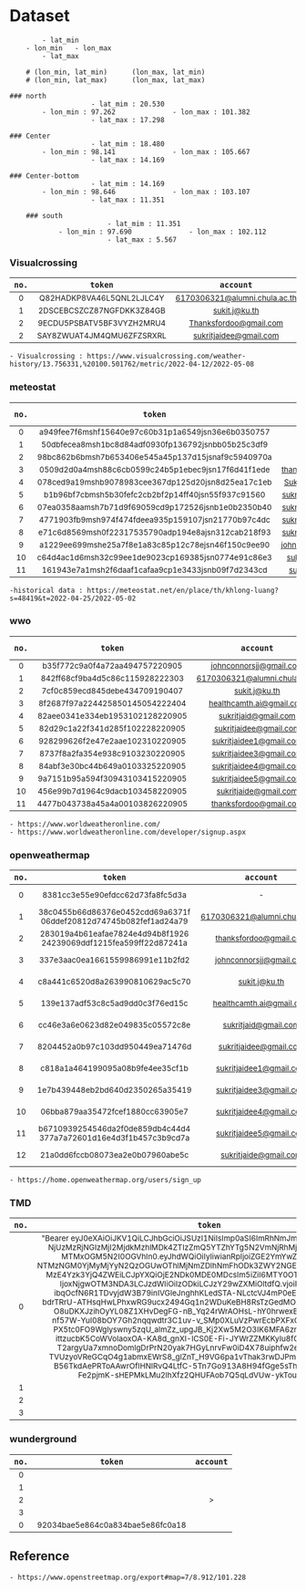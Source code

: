 # Dataset
```	
		- lat_min
	- lon_min	- lon_max
		- lat_max
		
	# (lon_min, lat_min)      (lon_max, lat_min) 
	# (lon_min, lat_max)      (lon_max, lat_max) 
```	
		
```	
### north
					- lat_mim : 20.530
		- lon_min : 97.262				- lon_max : 101.382
					- lat_max : 17.298
```						
```
### Center
					- lat_mim : 18.480
		- lon_min : 98.141 				- lon_max : 105.667
					- lat_max : 14.169
```		
```				
### Center-bottom
					- lat_mim : 14.169
		- lon_min : 98.646  			- lon_max : 103.107
					- lat_max : 11.351
```			
```			
	### south
						- lat_mim : 11.351
			- lon_min : 97.690  			- lon_max : 102.112
						- lat_max : 5.567
```					

### Visualcrossing
|```no.```|```token```|```account```|
| :---:| :---: | :---: |
|<sub>0</sup>|<sub>Q82HADKP8VA46L5QNL2LJLC4Y</sup>|<sub>6170306321@alumni.chula.ac.th</sub>|
|<sub>1</sup>|<sub>2DSCEBCSZCZ87NGFDKK3Z84GB</sup>|<sub>sukit.j@ku.th</sub>|
|<sub>2</sup>|<sub>9ECDU5PSBATV5BF3VYZH2MRU4</sup>|<sub>Thanksfordoo@gmail.com</sub>|
|<sub>2</sup>|<sub>SAY8ZWUAT4JM4QMU6ZFZSRXRL</sup>|<sub>sukritjaidee@gmail.com</sub>|

	- Visualcrossing : https://www.visualcrossing.com/weather-history/13.756331,%20100.501762/metric/2022-04-12/2022-05-08

### meteostat
|```no.```|```token```|```account```|```Quota limit```|
| :---:| :---: | :---: | :---: |
|<sub>0</sup>|<sub>a949fee7f6mshf15640e97c60b31p1a6549jsn36e6b0350757</sup>|						<sub>CU</sub>						|<sub>500/month</sub>|
|<sub>1</sup>|<sub>50dbfecea8msh1bc8d84adf0930fp136792jsnbb05b25c3df9</sup>|						<sub>KU</sub>						|<sub>500/month</sub>|
|<sub>2</sup>|<sub>98bc862b6bmsh7b653406e545a45p137d15jsnaf9c5940970a</sup>|						<sub>Healthcam</sub>				|<sub>500/month</sub>|
|<sub>3</sup>|<sub>0509d2d0a4msh88c6cb0599c24b5p1ebec9jsn17f6d41f1ede</sup>|						<sub>thanksfordoo@gmail.com</sub>	|<sub>500/month</sub>|
|<sub>4</sup>|<sub>078ced9a19mshb9078983cee367dp125d20jsn8d25ea17c1eb</sup>|						<sub>Sukritjaidee@gmail.com</sub>	|<sub>500/month</sub>|
|<sub>5</sup>|<sub>b1b96bf7cbmsh5b30fefc2cb2bf2p14ff40jsn55f937c91560</sup>|						<sub>sukritjaidee5@gmail.com</sub>	|<sub>500/month</sub>|
|<sub>6</sup>|<sub>07ea0358aamsh7b71d9f69059cd9p172526jsnb1e0b2350b40</sup>|						<sub>sukritjaidee4@gmail.com</sub>	|<sub>500/month</sub>|
|<sub>7</sup>|<sub>4771903fb9msh974f474fdeea935p159107jsn21770b97c4dc</sup>|						<sub>sukritjaidee3@gmail.com</sub>	|<sub>500/month</sub>|
|<sub>8</sup>|<sub>e71c6d8569msh0f22317535790adp194e8ajsn312cab218f93</sup>|						<sub>sukritjaidee1@gmail.com</sub>	|<sub>500/month</sub>|
|<sub>9</sup>|<sub>a1229ee699mshe25a7f8e1a83c85p12c78ejsn46f150c9ee90</sup>|						<sub>johnconnorsjj@gmail.com</sub>	|<sub>500/month</sub>|
|<sub>10</sup>|<sub>c64d4ac1d6msh32c99ee1de9023cp169385jsn0774e91c86e3</sup>|						<sub>sukritjaide@gmail.com</sub>	|<sub>500/month</sub>|
|<sub>11</sup>|<sub>161943e7a1msh2f6daaf1cafaa9cp1e3433jsnb09f7d2343cd</sup>|						<sub>sukritjaid@gmail.com</sub>		|<sub>500/month</sub>|
	-historical data : https://meteostat.net/en/place/th/khlong-luang?s=48419&t=2022-04-25/2022-05-02

### wwo 
|```no.```|```token```|```account```|```Quota limit```|
| :---:| :---: | :---: | :---: |
|<sub>0</sup>|<sub>b35f772c9a0f4a72aa494757220905</sup>					|<sub>johnconnorsjj@gmail.com</sub>|			<sub>500/day</sub>|
|<sub>1</sup>|<sub>842ff68cf9ba4d5c86c115928222303</sup>				|<sub>6170306321@alumni.chula.ac.th</sub>|		<sub>500/day</sub>|
|<sub>2</sup>|<sub>7cf0c859ecd845debe434709190407</sup>					|<sub>sukit.j@ku.th</sub>|						<sub>500/day</sub>|
|<sub>3</sup>|<sub>8f2687f97a224425850145054222404</sup>				|<sub>healthcamth.ai@gmail.com</sub>|			<sub>500/day</sub>|
|<sub>4</sup>|<sub>82aee0341e334eb1953102128220905</sup>				|<sub>sukritjaid@gmail.com</sub>|				<sub>500/day</sub>|
|<sub>5</sup>|<sub>82d29c1a22f341d285f102228220905</sup>				|<sub>sukritjaidee@gmail.com</sub>|				<sub>500/day</sub>|
|<sub>6</sup>|<sub>928299626f2e47e2aae102310220905</sup>				|<sub>sukritjaidee1@gmail.com</sub>|			<sub>500/day</sub>|
|<sub>7</sup>|<sub>8737f8a2fa354e938c9103230220905</sup>				|<sub>sukritjaidee3@gmail.com</sub>|			<sub>500/day</sub>|
|<sub>8</sup>|<sub>84abf3e30bc44b649a0103325220905</sup>				|<sub>sukritjaidee4@gmail.com</sub>|			<sub>500/day</sub>|
|<sub>9</sup>|<sub>9a7151b95a594f30943103415220905</sup>				|<sub>sukritjaidee5@gmail.com</sub>|			<sub>500/day</sub>|
|<sub>10</sup>|<sub>456e99b7d1964c9dacb103458220905</sup>				|<sub>sukritjaide@gmail.com</sub>|				<sub>500/day</sub>|
|<sub>11</sup>|<sub>4477b043738a45a4a00103826220905</sup>				|<sub>thanksfordoo@gmail.com</sub>|				<sub>500/day</sub>|
	- https://www.worldweatheronline.com/
	- https://www.worldweatheronline.com/developer/signup.aspx

### openweathermap  
|```no.```|```token```|```account```|```Quota limit```|
| :---:| :---: | :---: | :---: |
|<sub>0</sup>|<sub>8381cc3e55e90efdcc62d73fa8fc5d3a</sub>										|<sub>-</sup>|									<sub>1,000/day 30,000/month</sup>|
|<sub>1</sup>|<sub>38c0455b66d86376e0452cdd69a6371f<br>06ddef20812d74745b082fef1ad24a79</sup>	|<sub>6170306321@alumni.chula.ac.th</sub>|		<sub>1,000/day 30,000/month</sup>|
|<sub>2</sup>|<sub>283019a4b61eafae7824e4d94b8f1926<br>24239069ddf1215fea599ff22d87241a</sup>	|<sub>thanksfordoo@gmail.com</sub>|				<sub>1,000/day 30,000/month</sup>|
|<sub>3</sup>|<sub>337e3aac0ea1661559986991e11b2fd2</sup>										|<sub>johnconnorsjj@gmail.com</sub>|			<sub>1,000/day 30,000/month</sup>|
|<sub>4</sup>|<sub>c8a441c6520d8a263990810629ac5c70</sup>										|<sub>sukit.j@ku.th</sub>|						<sub>1,000/day 30,000/month</sup>|
|<sub>5</sup>|<sub>139e137adf53c8c5ad9dd0c3f76ed15c</sup>										|<sub>healthcamth.ai@gmail.com</sub>|			<sub>1,000/day 30,000/month</sup>|
|<sub>6</sup>|<sub>cc46e3a6e0623d82e049835c05572c8e</sup>										|<sub>sukritjaid@gmail.com</sub>|				<sub>1,000/day 30,000/month</sup>|
|<sub>7</sup>|<sub>8204452a0b97c103dd950449ea71476d</sup>										|<sub>sukritjaidee@gmail.com</sub>|				<sub>1,000/day 30,000/month</sup>|
|<sub>8</sup>|<sub>c818a1a464199095a08b9fe4ee35cf1b</sup>										|<sub>sukritjaidee1@gmail.com</sub>|			<sub>1,000/day 30,000/month</sup>|
|<sub>9</sup>|<sub>1e7b439448eb2bd640d2350265a35419</sup>										|<sub>sukritjaidee3@gmail.com</sub>|			<sub>1,000/day 30,000/month</sup>|	
|<sub>10</sup>|<sub>06bba879aa35472fcef1880cc63905e7</sup>										|<sub>sukritjaidee4@gmail.com</sub>|			<sub>1,000/day 30,000/month</sup>|
|<sub>11</sup>|<sub>b6710939254546da2f0de859db4c44d4<br>377a7a72601d16e4d3f1b457c3b9cd7a</sup>	|<sub>sukritjaidee5@gmail.com</sub>|			<sub>1,000/day 30,000/month</sup>|
|<sub>12</sup>|<sub>21a0dd6fccb08073ea2e0b07960abe5c</sup>										|<sub>sukritjaide@gmail.com</sub>|				<sub>1,000/day 30,000/month</sup>|			
	- https://home.openweathermap.org/users/sign_up

### TMD  
|```no.```|```token```|```account```|
| :---:| :---: | :---: |
|<sub>0</sup>|<sub>"Bearer eyJ0eXAiOiJKV1QiLCJhbGciOiJSUzI1NiIsImp0aSI6ImRhNmJmMGU5ZTBiZGU5ZWI2<br>NjUzMzRjNGIzMjI2MjdkMzhlMDk4ZTIzZmQ5YTZhYTg5N2VmNjRhMjA1MzYzNWU1NTAy<br>MTMxOGM5N2I0OGVhIn0.eyJhdWQiOiIyIiwianRpIjoiZGE2YmYwZTllMGJkZTllYjY2<br>NTMzNGM0YjMyMjYyN2QzOGUwOThlMjNmZDlhNmFhODk3ZWY2NGEyMDUzNjM1ZTU1MDIx<br>MzE4Yzk3YjQ4ZWEiLCJpYXQiOjE2NDk0MDE0MDcsIm5iZiI6MTY0OTQwMTQwNywiZXhw<br>IjoxNjgwOTM3NDA3LCJzdWIiOiIzODkiLCJzY29wZXMiOltdfQ.vjoiRxPJwC3k-6NvD<br>ibqOcfN6R1TDvyjdW3B79inIVGIeJnghhKLedSTA-NLctcVJ4mP0eEY4pWfHyT5Ldn5D<br>bdrTRrU-ATHsqHwLPhxwRG9ucx2494Gq1n2WDuKeBH8RsTzGedMOKSMgGtKYCbBZuOUP<br>O8uDKXJzihOyYL08Z1XHvDegFG-nB_Yq24rWrAOHsL-hY0hrwexBjL6dXIXTGz_EgVlL<br>nf57W-YuI08bOY7Gh2nqqwdtr3C1uv-v_SMp0XLuVzPwrEcbPXFxGby15QEoeKLfxlnN<br>PX5tc0FO9Wglyswny5zqU_almZz_upgJB_Kj2Xw5M2O3IK6MFA6znXR1tQxZOCnsrI95<br>ittzucbK5CoWVoIaoxOA-KA8d_gnXI-lCS0E-Fi-JYWrZZMKKyIu8fGNdUvYVgzUvRT3<br>T2argyUa7xmnoDomlgDrPrN20yak7HGyLnrvFw0iD4X78uiphfw2etlWnkQPrTtd22cv<br>TVUzyoVReGCqO4g1abmxEWrS8_glZnT_H9VG6pa1vThak3rwDJPm150UhE5rBHt5x_K8<br>B56TkdAePRToAAwrOfIHNlRvQ4LtfC-5Tn7Go913A8H94fGge5sThZ17ELc-6q7plkPq<br>Fe2pjmK-sHEPMkLMu2lhXfz2QHUFAob7Q5qLdVUw-ykTouoz7XVoAM"</sup>|<sub></sub>|
|<sub>1</sup>|<sub></sup>|<sub></sub>|
|<sub>2</sup>|<sub></sup>|<sub>></sub>|
|<sub>3</sup>|<sub></sup>|<sub></sub>|

### wunderground   
|```no.```|```token```|```account```|
| :---:| :---: | :---: |
|<sub>0</sup>|<sub></sup>|<sub></sub>|
|<sub>1</sup>|<sub></sup>|<sub></sub>|
|<sub>2</sup>|<sub></sup>|<sub>></sub>|
|<sub>3</sup>|<sub></sup>|<sub></sub>|
|<sub>0</sup>|<sub>92034bae5e864c0a834bae5e86fc0a18</sup>				|<sub></sub>|



## Reference
	- https://www.openstreetmap.org/export#map=7/8.912/101.228
	
	

